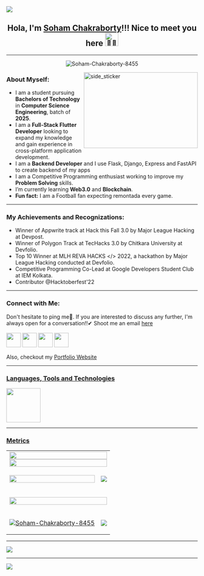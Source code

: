 <!-- <img align="center" alt="" src="./web3.jpeg"> -->
<img src="https://user-images.githubusercontent.com/73097560/115834477-dbab4500-a447-11eb-908a-139a6edaec5c.gif">
<h2 align="center"> Hola, I'm <a href = "https://www.linkedin.com/in/soham-chakraborty-666840221/">Soham Chakraborty</a>!!! Nice to meet you here <img src="https://media.tenor.com/images/b617c36f9db276d3146e974b8ff64f4c/tenor.gif" 
         alt="👋🏻"
         height="35"
	 width="35" /></h2>
<hr>
<p align="center"> <img src="https://komarev.com/ghpvc/?username=Soham-Chakraborty-8455&label=Profile%20views&color=0e75b6&style=flat" alt="Soham-Chakraborty-8455" /> </p>

<img align="right" width=300px height=200px alt="side_sticker" src="https://cdn.dribbble.com/users/4382412/screenshots/15633275/media/085a014ebebde73e5cd510c93941f49a.gif" />

### About Myself:

- I am a student pursuing **Bachelors of Technology** in **Computer Science Engineering**, batch of **2025**.
- I am a **Full-Stack Flutter Developer** looking to expand my knowledge and gain experience in cross-platform application development.
- I am a **Backend Developer** and I use Flask, Django, Express and FastAPI to create backend of my apps
- I am a Competitive Programming enthusiast working to improve my **Problem Solving** skills.
- I’m currently learning **Web3.0** and **Blockchain**.
- **Fun fact:** I am a Football fan expecting remontada every game.
<hr>

### My Achievements and Recognizations:
- Winner of Appwrite track at Hack this Fall 3.0 by Major League Hacking at Devpost.
- Winner of Polygon Track at TecHacks 3.0 by Chitkara University at Devfolio.
- Top 10 Winner at MLH REVA HACKS </> 2022, a hackathon by Major League Hacking conducted at Devfolio.
- Competitive Programming Co-Lead at Google Developers Student Club at IEM Kolkata.
- Contributor @Hacktoberfest'22
<hr>


### Connect with Me:
Don't hesitate to ping me🤝. If you are interested to discuss any further, I'm always open for a conversation!!✔ Shoot me an email <a href = "mailto:schakraborty8455">here</b><br><br>
<a href = "https://www.linkedin.com/in/soham-chakraborty-666840221/"><img src = "https://skillicons.dev/icons?i=linkedin&theme=dark" height = 38></a>
<a href = "https://discordapp.com/users/Soham Chakraborty#7576"><img src = "https://skillicons.dev/icons?i=discord&theme=dark" height = 38></a>
<a href = "https://twitter.com/Soham_8455"><img src = "https://skillicons.dev/icons?i=twitter&theme=dark" height = 38></a>
<a href = "https://instagram.com/me_sohamchakraborty"><img src = "https://skillicons.dev/icons?i=instagram&theme=dark" height = 38></a>

Also, checkout my <a href = "https://soham-chakraborty-portfolio.web.app/">Portfolio Website</b><br>
<hr>

### Languages, Tools and Technologies
<img src = "https://skillicons.dev/icons?i=c,cpp,py,flask,django,fastapi,express,flutter,dart,kotlin,js,firebase,solidity,nodejs,mongodb,dynamodb,mysql,postgres,sqlite,git,github,androidstudio,vscode,gradle&theme=dark&perline=21" height = 90>
<hr>

 
### Metrics
<table>
	<tr>
		<td colspan = "2"><a href="https://github.com/Soham-Chakraborty-8455/github-readme-activity-graph#gh-light-mode-only">
 <img src="https://github-readme-activity-graph.cyclic.app/graph?username=Soham-Chakraborty-8455&theme=react&area=true&hide_border=true#gh-light-mode-only" width="100%">
</a>
<a href="https://github.com/Soham-Chakraborty-8455/github-readme-activity-graph#gh-dark-mode-only">
 <img src="https://github-readme-activity-graph.cyclic.app/graph?username=Soham-Chakraborty-8455&theme=dracula&area=true&hide_border=true#gh-dark-mode-only" width="100%">
</a></td>
	</tr>
	<tr>
		<td><p align="center"><img width=100% src="https://github-readme-stats.vercel.app/api?username=Soham-Chakraborty-8455&hide_border=true&include_all_commits=true&count_private=true&show_icons=true&line_height=20&theme=dark"></p></td>
		<td><p align="center"><img src="https://github-readme-streak-stats.herokuapp.com/?user=Soham-Chakraborty-8455&theme=dark"/></p></td>
	</tr>
	<tr>
		<td colspan = "2"><p align="center"><img width=100% src="https://github-profile-trophy.vercel.app/?username=Soham-Chakraborty-8455&hide_border=true&count_private=true&column=8&theme=dark&no-frame=true"></p></td>
	</tr>
	<tr>
		<td><p align="center"><img src="https://github-readme-stats.vercel.app/api/top-langs?username=Soham-Chakraborty-8455&show_icons=true&locale=en&layout=compact&theme=dark" alt="Soham-Chakraborty-8455" /></p></td>
		<td><p align="center"><img src="https://github-profile-summary-cards.vercel.app/api/cards/profile-details?username=Soham-Chakraborty-8455&theme=vue" /></p></td>
	</tr>
</table>
<hr>
<a href = "https://holopin.io/@soham_8455"><img src = "https://holopin.me/soham_8455"></a>
<hr>

<img src="https://user-images.githubusercontent.com/73097560/115834477-dbab4500-a447-11eb-908a-139a6edaec5c.gif">


